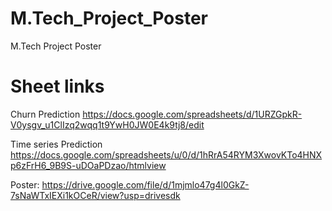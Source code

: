 # M.Tech_Project_Poster
M.Tech Project Poster


# Sheet links 
Churn Prediction https://docs.google.com/spreadsheets/d/1URZGpkR-V0ysgv_u1ClIzq2wqq1t9YwH0JW0E4k9tj8/edit 

Time series Prediction 
https://docs.google.com/spreadsheets/u/0/d/1hRrA54RYM3XwovKTo4HNXp6zFrH6_9B9S-uDOaPDzao/htmlview

Poster: https://drive.google.com/file/d/1mjmlo47g4l0GkZ-7sNaWTxIEXi1kOCeR/view?usp=drivesdk
